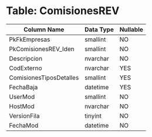 # Table: ComisionesREV

| Column Name | Data Type | Nullable |
|-------------|-----------|----------|
| PkFkEmpresas | smallint | NO |
| PkComisionesREV_Iden | smallint | NO |
| Descripcion | nvarchar | NO |
| CodExterno | nvarchar | YES |
| ComisionesTiposDetalles | smallint | YES |
| FechaBaja | datetime | YES |
| UserMod | smallint | NO |
| HostMod | nvarchar | NO |
| VersionFila | tinyint | NO |
| FechaMod | datetime | NO |
